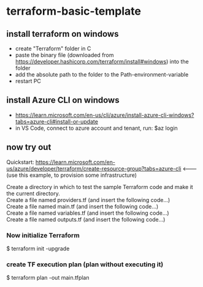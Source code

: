 # terraform-basic-template

## install terraform on windows
- create "Terraform" folder in C
- paste the binary file (downloaded from https://developer.hashicorp.com/terraform/install#windows) into the folder
- add the absolute path to the folder to the Path-environment-variable
- restart PC

## install Azure CLI on windows
- https://learn.microsoft.com/en-us/cli/azure/install-azure-cli-windows?tabs=azure-cli#install-or-update
- in VS Code, connect to azure account and tenant, run: $az login

## now try out
 Quickstart: https://learn.microsoft.com/en-us/azure/developer/terraform/create-resource-group?tabs=azure-cli
<--- (use this example, to provision some infrastructure)


Create a directory in which to test the sample Terraform code and make it the current directory.<br>
Create a file named providers.tf (and insert the following code...)<br>
Create a file named main.tf (and insert the following code...)<br>
Create a file named variables.tf (and insert the following code...)<br>
Create a file named outputs.tf (and insert the following code...)<br>


### Now initialize Terraform
$ terraform init -upgrade

### create TF execution plan (plan without executing it)
$ terraform plan -out main.tfplan

